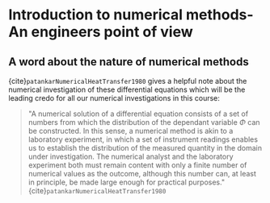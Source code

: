 # Introduction to numerical methods-An engineers point of view

## A word about the nature of numerical methods

{cite}`patankarNumericalHeatTransfer1980` gives a helpful note about the numerical investigation of these differential
equations which will be the leading credo for all our numerical investigations in this course:

> "A numerical solution of a differential equation consists of a set of numbers from which the distribution of the
> dependant variable $\Phi$ can be constructed. In this sense, a numerical method is akin to a laboratory experiment, in
> which a set of instrument readings enables us to establish the distribution of the measured quantity in the domain under
> investigation. The numerical analyst and the laboratory experiment both must remain content with only a finite number of
> numerical values as the outcome, although this number can, at least in principle, be made large enough for practical
> purposes." {cite}`patankarNumericalHeatTransfer1980`
